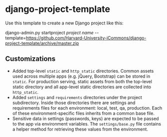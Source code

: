 django-project-template
=======================

Use this template to create a new Django project like this:

django-admin.py startproject _project name_ --template=https://github.com/Harvard-University-iCommons/django-project-template/archive/master.zip

## Customizations

* Added top-level `static` and `http_static` directories.  Common assets used across multiple apps (e.g. jQuery, Bootstrap) can be stored in `static`.  For production serving, static assets from both the top-level static directory and all app-level static directories are collected into `http_static`.
* Added `settings` and `requirements` directories under the project subdirectory.  Inside those directories there are settings and requirements files for each environment: local, test, qa, production. Each of these environment-specific files inherits from a common base file. 
* Sensitive data in settings (passwords, keys) are expected to be passed to the app via environment variables.  The `settings/base.py` file contains a helper method for retrieving these values from the environment. 
